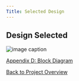 ```yaml
---
Title: Selected Design
---
```


## Design Selected

![image caption]([https://imgur.com/om0EvsU](https://cdn.discordapp.com/attachments/1062096006642147503/1066076495426113576/image.png))

[Appendix D: Block Diagram](AppendixD_DesignIdeation.md)

[Back to Project Overview](index.md)
